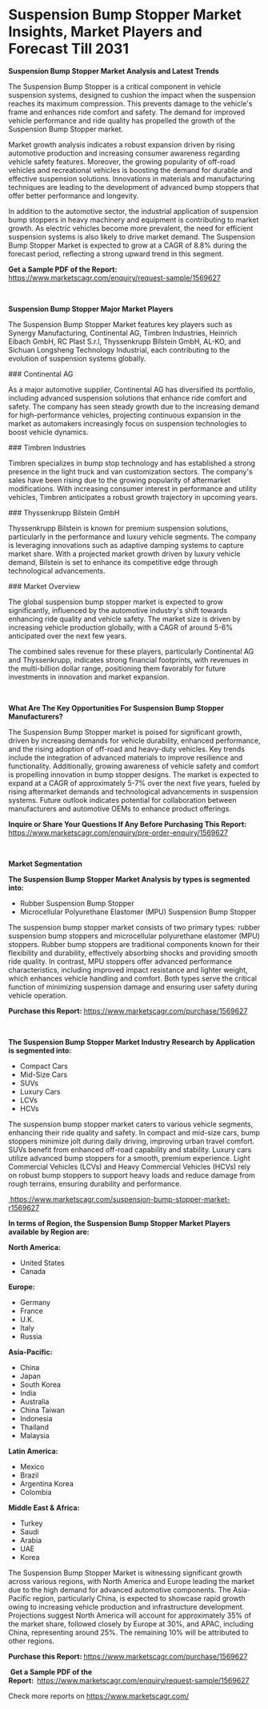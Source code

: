 <p><h1>Suspension Bump Stopper Market Insights, Market Players and Forecast Till 2031</h1></p><p><strong>Suspension Bump Stopper Market Analysis and Latest Trends</strong></p>
<p><p>The Suspension Bump Stopper is a critical component in vehicle suspension systems, designed to cushion the impact when the suspension reaches its maximum compression. This prevents damage to the vehicle's frame and enhances ride comfort and safety. The demand for improved vehicle performance and ride quality has propelled the growth of the Suspension Bump Stopper market.</p><p>Market growth analysis indicates a robust expansion driven by rising automotive production and increasing consumer awareness regarding vehicle safety features. Moreover, the growing popularity of off-road vehicles and recreational vehicles is boosting the demand for durable and effective suspension solutions. Innovations in materials and manufacturing techniques are leading to the development of advanced bump stoppers that offer better performance and longevity.</p><p>In addition to the automotive sector, the industrial application of suspension bump stoppers in heavy machinery and equipment is contributing to market growth. As electric vehicles become more prevalent, the need for efficient suspension systems is also likely to drive market demand. The Suspension Bump Stopper Market is expected to grow at a CAGR of 8.8% during the forecast period, reflecting a strong upward trend in this segment.</p></p>
<p><strong>Get a Sample PDF of the Report:&nbsp;</strong> <a href="https://www.marketscagr.com/enquiry/request-sample/1569627?utm_campaign=1889&utm_medium=2&utm_source=Github&utm_content=ia&utm_term=29122024&utm_id=suspension-bump-stopper">https://www.marketscagr.com/enquiry/request-sample/1569627</a></p>
<p>&nbsp;</p>
<p><strong>Suspension Bump Stopper Major Market Players</strong></p>
<p><p>The Suspension Bump Stopper Market features key players such as Synergy Manufacturing, Continental AG, Timbren Industries, Heinrich Eibach GmbH, RC Plast S.r.l, Thyssenkrupp Bilstein GmbH, AL-KO, and Sichuan Longsheng Technology Industrial, each contributing to the evolution of suspension systems globally.</p><p>### Continental AG</p><p>As a major automotive supplier, Continental AG has diversified its portfolio, including advanced suspension solutions that enhance ride comfort and safety. The company has seen steady growth due to the increasing demand for high-performance vehicles, projecting continuous expansion in the market as automakers increasingly focus on suspension technologies to boost vehicle dynamics.</p><p>### Timbren Industries</p><p>Timbren specializes in bump stop technology and has established a strong presence in the light truck and van customization sectors. The company's sales have been rising due to the growing popularity of aftermarket modifications. With increasing consumer interest in performance and utility vehicles, Timbren anticipates a robust growth trajectory in upcoming years.</p><p>### Thyssenkrupp Bilstein GmbH</p><p>Thyssenkrupp Bilstein is known for premium suspension solutions, particularly in the performance and luxury vehicle segments. The company is leveraging innovations such as adaptive damping systems to capture market share. With a projected market growth driven by luxury vehicle demand, Bilstein is set to enhance its competitive edge through technological advancements.</p><p>### Market Overview</p><p>The global suspension bump stopper market is expected to grow significantly, influenced by the automotive industry's shift towards enhancing ride quality and vehicle safety. The market size is driven by increasing vehicle production globally, with a CAGR of around 5-6% anticipated over the next few years.</p><p>The combined sales revenue for these players, particularly Continental AG and Thyssenkrupp, indicates strong financial footprints, with revenues in the multi-billion dollar range, positioning them favorably for future investments in innovation and market expansion.</p></p>
<p>&nbsp;</p>
<p><strong>What Are The Key Opportunities For Suspension Bump Stopper Manufacturers?</strong></p>
<p><p>The Suspension Bump Stopper market is poised for significant growth, driven by increasing demands for vehicle durability, enhanced performance, and the rising adoption of off-road and heavy-duty vehicles. Key trends include the integration of advanced materials to improve resilience and functionality. Additionally, growing awareness of vehicle safety and comfort is propelling innovation in bump stopper designs. The market is expected to expand at a CAGR of approximately 5-7% over the next five years, fueled by rising aftermarket demands and technological advancements in suspension systems. Future outlook indicates potential for collaboration between manufacturers and automotive OEMs to enhance product offerings.</p></p>
<p><strong>Inquire or Share Your Questions If Any Before Purchasing This Report:</strong> <a href="https://www.marketscagr.com/enquiry/pre-order-enquiry/1569627?utm_campaign=1889&utm_medium=2&utm_source=Github&utm_content=ia&utm_term=29122024&utm_id=suspension-bump-stopper">https://www.marketscagr.com/enquiry/pre-order-enquiry/1569627</a></p>
<p>&nbsp;</p>
<p><strong>Market Segmentation</strong></p>
<p><strong>The Suspension Bump Stopper Market Analysis by types is segmented into:</strong></p>
<p><ul><li>Rubber Suspension Bump Stopper</li><li>Microcellular Polyurethane Elastomer (MPU) Suspension Bump Stopper</li></ul></p>
<p><p>The suspension bump stopper market consists of two primary types: rubber suspension bump stoppers and microcellular polyurethane elastomer (MPU) stoppers. Rubber bump stoppers are traditional components known for their flexibility and durability, effectively absorbing shocks and providing smooth ride quality. In contrast, MPU stoppers offer advanced performance characteristics, including improved impact resistance and lighter weight, which enhances vehicle handling and comfort. Both types serve the critical function of minimizing suspension damage and ensuring user safety during vehicle operation.</p></p>
<p><strong>Purchase this Report:&nbsp;</strong><a href="https://www.marketscagr.com/purchase/1569627?utm_campaign=1889&utm_medium=2&utm_source=Github&utm_content=ia&utm_term=29122024&utm_id=suspension-bump-stopper">https://www.marketscagr.com/purchase/1569627</a></p>
<p>&nbsp;</p>
<p><strong>The Suspension Bump Stopper Market Industry Research by Application is segmented into:</strong></p>
<p><ul><li>Compact Cars</li><li>Mid-Size Cars</li><li>SUVs</li><li>Luxury Cars</li><li>LCVs</li><li>HCVs</li></ul></p>
<p><p>The suspension bump stopper market caters to various vehicle segments, enhancing their ride quality and safety. In compact and mid-size cars, bump stoppers minimize jolt during daily driving, improving urban travel comfort. SUVs benefit from enhanced off-road capability and stability. Luxury cars utilize advanced bump stoppers for a smooth, premium experience. Light Commercial Vehicles (LCVs) and Heavy Commercial Vehicles (HCVs) rely on robust bump stoppers to support heavy loads and reduce damage from rough terrains, ensuring durability and performance.</p></p>
<p><a href="https://www.marketscagr.com/suspension-bump-stopper-market-r1569627?utm_campaign=1889&utm_medium=2&utm_source=Github&utm_content=ia&utm_term=29122024&utm_id=suspension-bump-stopper">&nbsp;https://www.marketscagr.com/suspension-bump-stopper-market-r1569627</a></p>
<p><strong>In terms of Region, the Suspension Bump Stopper Market Players available by Region are:</strong></p>
<p>
    <p> <strong> North America: </strong>
        <ul>
            <li>United States</li>
            <li>Canada</li>
        </ul>
        </p> 
    <p> <strong> Europe: </strong>
        <ul>
            <li>Germany</li>
            <li>France</li>
            <li>U.K.</li>
            <li>Italy</li>
            <li>Russia</li>
        </ul>
        </p> 
    <p> <strong> Asia-Pacific: </strong>
        <ul>
            <li>China</li>
            <li>Japan</li>
            <li>South Korea</li>
            <li>India</li>
            <li>Australia</li>
            <li>China Taiwan</li>
            <li>Indonesia</li>
            <li>Thailand</li>
            <li>Malaysia</li>
        </ul>
        </p> 
    <p> <strong> Latin America: </strong>
        <ul>
            <li>Mexico</li>
            <li>Brazil</li>
            <li>Argentina Korea</li>
            <li>Colombia</li>
        </ul>
        </p> 
    <p> <strong> Middle East & Africa: </strong>
        <ul>
            <li>Turkey</li>
            <li>Saudi</li>
            <li>Arabia</li>
            <li>UAE</li>
            <li>Korea</li>
        </ul>
    </p>
    </p>
<p><p>The Suspension Bump Stopper Market is witnessing significant growth across various regions, with North America and Europe leading the market due to the high demand for advanced automotive components. The Asia-Pacific region, particularly China, is expected to showcase rapid growth owing to increasing vehicle production and infrastructure development. Projections suggest North America will account for approximately 35% of the market share, followed closely by Europe at 30%, and APAC, including China, representing around 25%. The remaining 10% will be attributed to other regions.</p></p>
<p><strong>Purchase this Report: </strong><a href="https://www.marketscagr.com/purchase/1569627?utm_campaign=1889&utm_medium=2&utm_source=Github&utm_content=ia&utm_term=29122024&utm_id=suspension-bump-stopper">https://www.marketscagr.com/purchase/1569627</a></p>
<p>&nbsp;<strong>Get a Sample PDF of the Report:&nbsp;&nbsp;</strong><a href="https://www.marketscagr.com/enquiry/request-sample/1569627?utm_campaign=1889&utm_medium=2&utm_source=Github&utm_content=ia&utm_term=29122024&utm_id=suspension-bump-stopper">https://www.marketscagr.com/enquiry/request-sample/1569627</a></p>
<p><strong></strong></p>
<p>Check more reports on <a href="https://www.marketscagr.com/?utm_campaign=1889&utm_medium=2&utm_source=Github&utm_content=ia&utm_term=29122024&utm_id=suspension-bump-stopper">https://www.marketscagr.com/</a></p>